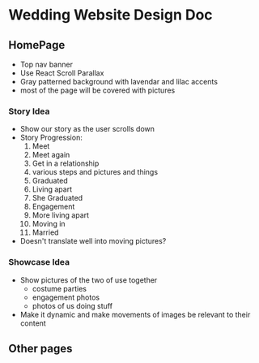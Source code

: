 # Wedding Website Design Doc

## HomePage
- Top nav banner
- Use React Scroll Parallax
- Gray patterned background with lavendar and lilac accents
- most of the page will be covered with pictures

### Story Idea
- Show our story as the user scrolls down
- Story Progression:
  1. Meet
  2. Meet again
  3. Get in a relationship
  4. various steps and pictures and things
  5. Graduated
  6. Living apart
  7. She Graduated
  8. Engagement
  9. More living apart
  10. Moving in
  11. Married
- Doesn't translate well into moving pictures?


### Showcase Idea
- Show pictures of the two of use together
  - costume parties
  - engagement photos
  - photos of us doing stuff
- Make it dynamic and make movements of images be relevant to their content

## Other pages


